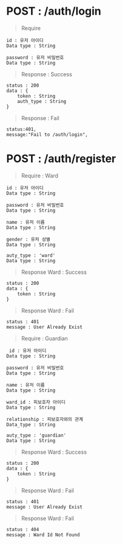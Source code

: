 # POST : /auth/login

> Require 

    id : 유저 아이디
    Data type : String
      
    password : 유저 비밀번호
    Data type : String
    
> Response : Success

    status : 200
    data : {
        token : String
        auth_type : String
    }

> Response : Fail

    status:401,
    message:"Fail to /auth/login",
    

# POST : /auth/register

> Require : Ward 
    
    id : 유저 아이디
    Data type : String
      
    password : 유저 비밀번호
    Data type : String
      
    name : 유저 이름
    Data type : String
      
    gender : 유저 성별
    Data type : String
              
    auty_type : 'ward'
    Data type : String
    
    
> Response Ward : Success

    status : 200
    data : {
        token : String
    }

> Response Ward : Fail
    
    status : 401
    message : User Already Exist
    
> Require : Guardian 
    
     id : 유저 아이디
    Data type : String
      
    password : 유저 비밀번호
    Data type : String
      
    name : 유저 이름
    Data type : String
      
    ward_id : 피보호자 아이디
    Data type : String
      
    relationship : 피보호자와의 관계
    Data_type : String
              
    auty_type : 'guardian'
    Data type : String
    
> Response Ward : Success

    status : 200
    data : {
        token : String
    }

> Response Ward : Fail
    
    status : 401
    message : User Already Exist
  
> Response Ward : Fail

    status : 404
    message : Ward Id Not Found